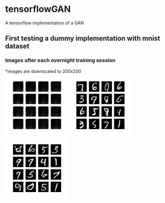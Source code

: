 # tensorflowGAN
A tensorflow implementation of a GAN

## First testing a dummy implementation with mnist dataset

### Images after each overnight training session<br>
*images are downscaled to 200x200<br>
<img src="https://github.com/SeaUrc/tensorflowGAN/blob/main/image_training_1.png?raw=true" height=200 width=200>
<img src="https://github.com/SeaUrc/tensorflowGAN/blob/main/image_training_2.png?raw=true" height=200 width=200>
<img src="https://github.com/SeaUrc/tensorflowGAN/blob/main/image_training_3.png?raw=true" height=200 width=200>